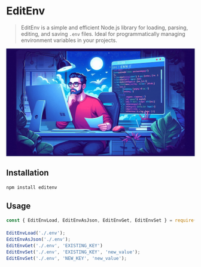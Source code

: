 # EditEnv

> EditEnv is a simple and efficient Node.js library for loading, parsing, editing, and saving `.env` files. Ideal for programmatically managing environment variables in your projects.


![logo](https://raw.githubusercontent.com/marceloxp/editenv/main/logo.png)

## Installation

```sh
npm install editenv
```

## Usage

```js
const { EditEnvLoad, EditEnvAsJson, EditEnvGet, EditEnvSet } = require('editenv');

EditEnvLoad('./.env');
EditEnvAsJson('./.env');
EditEnvGet('./.env', 'EXISTING_KEY')
EditEnvSet('./.env', 'EXISTING_KEY', 'new_value');
EditEnvSet('./.env', 'NEW_KEY', 'new_value');
```
